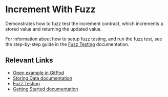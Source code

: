 # Increment With Fuzz
Demonstrates how to fuzz test the increment contract, which increments a stored value and returning the updated value.

For information about how to setup fuzz testing, and run the fuzz test, see the step-by-step guide in the [Fuzz Testing](https://developers.stellar.org/docs/build/smart-contracts/example-contracts/fuzzing) documentation.

## Relevant Links
- [Open example in GitPod](https://gitpod.io/#https://github.com/stellar/soroban-examples)
- [Storing Data documentation](https://developers.stellar.org/docs/build/smart-contracts/getting-started/storing-data)
- [Fuzz Testing](https://developers.stellar.org/docs/build/smart-contracts/example-contracts/fuzzing)
- [Getting Started documentation](https://developers.stellar.org/docs/build/smart-contracts/getting-started)

